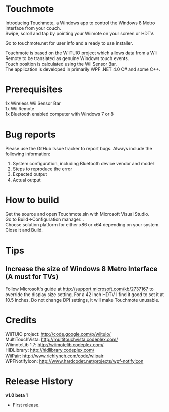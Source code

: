Touchmote
==============
Introducing Touchmote, a Windows app to control the Windows 8 Metro interface from your couch.<br />
Swipe, scroll and tap by pointing your Wiimote on your screen or HDTV.

Go to touchmote.net for user info and a ready to use installer.

Touchmote is based on the WiiTUIO project which allows data from a Wii Remote to be translated as genuine Windows touch events.<br />
Touch position is calculated using the Wii Sensor Bar.<br />
The application is developed in primarily WPF .NET 4.0 C# and some C++.

Prerequisites
==============
1x Wireless Wii Sensor Bar<br />
1x Wii Remote<br />
1x Bluetooth enabled computer with Windows 7 or 8

Bug reports
==============
Please use the GitHub Issue tracker to report bugs. Always include the following information:<br />
1. System configuration, including Bluetooth device vendor and model<br />
2. Steps to reproduce the error<br />
3. Expected output<br />
4. Actual output<br />

How to build
==============
Get the source and open Touchmote.sln with Microsoft Visual Studio. <br />
Go to Build->Configuration manager...<br />
Choose solution platform for either x86 or x64 depending on your system. Close it and Build.<br />

Tips
==============
Increase the size of Windows 8 Metro Interface (A must for TVs)
--------------
Follow Microsoft's guide at http://support.microsoft.com/kb/2737167 to override the display size setting. For a 42 inch HDTV I find it good to set it at 10.5 inches. Do not change DPI settings, it will make Touchmote unusable.

Credits
==============
WiiTUIO project:	http://code.google.com/p/wiituio/<br />
MultiTouchVista:	http://multitouchvista.codeplex.com/<br />
WiimoteLib 1.7:		http://wiimotelib.codeplex.com/<br />
HIDLibrary:				http://hidlibrary.codeplex.com/<br />
WiiPair:					http://www.richlynch.com/code/wiipair<br />
WPFNotifyIcon:		http://www.hardcodet.net/projects/wpf-notifyicon<br />

Release History
==============
**v1.0 beta 1**<br />
- First release.
